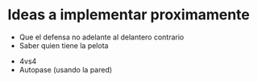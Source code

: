 # Ideas a implementar proximamente

+ Que el defensa no adelante al delantero contrario
+ Saber quien tiene la pelota
* 4vs4
* Autopase (usando la pared) 
